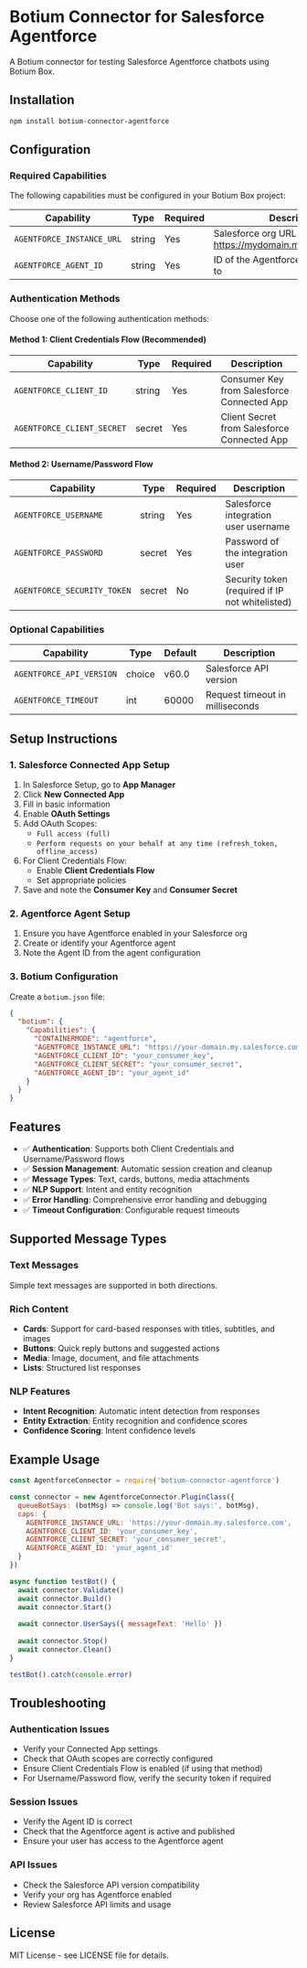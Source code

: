 # Botium Connector for Salesforce Agentforce

A Botium connector for testing Salesforce Agentforce chatbots using Botium Box.

## Installation

```bash
npm install botium-connector-agentforce
```

## Configuration

### Required Capabilities

The following capabilities must be configured in your Botium Box project:

| Capability | Type | Required | Description |
|------------|------|----------|-------------|
| `AGENTFORCE_INSTANCE_URL` | string | Yes | Salesforce org URL (e.g., https://mydomain.my.salesforce.com) |
| `AGENTFORCE_AGENT_ID` | string | Yes | ID of the Agentforce agent to connect to |

### Authentication Methods

Choose one of the following authentication methods:

#### Method 1: Client Credentials Flow (Recommended)
| Capability | Type | Required | Description |
|------------|------|----------|-------------|
| `AGENTFORCE_CLIENT_ID` | string | Yes | Consumer Key from Salesforce Connected App |
| `AGENTFORCE_CLIENT_SECRET` | secret | Yes | Client Secret from Salesforce Connected App |

#### Method 2: Username/Password Flow
| Capability | Type | Required | Description |
|------------|------|----------|-------------|
| `AGENTFORCE_USERNAME` | string | Yes | Salesforce integration user username |
| `AGENTFORCE_PASSWORD` | secret | Yes | Password of the integration user |
| `AGENTFORCE_SECURITY_TOKEN` | secret | No | Security token (required if IP not whitelisted) |

### Optional Capabilities

| Capability | Type | Default | Description |
|------------|------|---------|-------------|
| `AGENTFORCE_API_VERSION` | choice | v60.0 | Salesforce API version |
| `AGENTFORCE_TIMEOUT` | int | 60000 | Request timeout in milliseconds |

## Setup Instructions

### 1. Salesforce Connected App Setup

1. In Salesforce Setup, go to **App Manager**
2. Click **New Connected App**
3. Fill in basic information
4. Enable **OAuth Settings**
5. Add OAuth Scopes:
   - `Full access (full)`
   - `Perform requests on your behalf at any time (refresh_token, offline_access)`
6. For Client Credentials Flow:
   - Enable **Client Credentials Flow**
   - Set appropriate policies
7. Save and note the **Consumer Key** and **Consumer Secret**

### 2. Agentforce Agent Setup

1. Ensure you have Agentforce enabled in your Salesforce org
2. Create or identify your Agentforce agent
3. Note the Agent ID from the agent configuration

### 3. Botium Configuration

Create a `botium.json` file:

```json
{
  "botium": {
    "Capabilities": {
      "CONTAINERMODE": "agentforce",
      "AGENTFORCE_INSTANCE_URL": "https://your-domain.my.salesforce.com",
      "AGENTFORCE_CLIENT_ID": "your_consumer_key",
      "AGENTFORCE_CLIENT_SECRET": "your_consumer_secret",
      "AGENTFORCE_AGENT_ID": "your_agent_id"
    }
  }
}
```

## Features

- ✅ **Authentication**: Supports both Client Credentials and Username/Password flows
- ✅ **Session Management**: Automatic session creation and cleanup
- ✅ **Message Types**: Text, cards, buttons, media attachments
- ✅ **NLP Support**: Intent and entity recognition
- ✅ **Error Handling**: Comprehensive error handling and debugging
- ✅ **Timeout Configuration**: Configurable request timeouts

## Supported Message Types

### Text Messages
Simple text messages are supported in both directions.

### Rich Content
- **Cards**: Support for card-based responses with titles, subtitles, and images
- **Buttons**: Quick reply buttons and suggested actions
- **Media**: Image, document, and file attachments
- **Lists**: Structured list responses

### NLP Features
- **Intent Recognition**: Automatic intent detection from responses
- **Entity Extraction**: Entity recognition and confidence scores
- **Confidence Scoring**: Intent confidence levels

## Example Usage

```javascript
const AgentforceConnector = require('botium-connector-agentforce')

const connector = new AgentforceConnector.PluginClass({
  queueBotSays: (botMsg) => console.log('Bot says:', botMsg),
  caps: {
    AGENTFORCE_INSTANCE_URL: 'https://your-domain.my.salesforce.com',
    AGENTFORCE_CLIENT_ID: 'your_consumer_key',
    AGENTFORCE_CLIENT_SECRET: 'your_consumer_secret',
    AGENTFORCE_AGENT_ID: 'your_agent_id'
  }
})

async function testBot() {
  await connector.Validate()
  await connector.Build()
  await connector.Start()
  
  await connector.UserSays({ messageText: 'Hello' })
  
  await connector.Stop()
  await connector.Clean()
}

testBot().catch(console.error)
```

## Troubleshooting

### Authentication Issues
- Verify your Connected App settings
- Check that OAuth scopes are correctly configured
- Ensure Client Credentials Flow is enabled (if using that method)
- For Username/Password flow, verify the security token if required

### Session Issues
- Verify the Agent ID is correct
- Check that the Agentforce agent is active and published
- Ensure your user has access to the Agentforce agent

### API Issues
- Check the Salesforce API version compatibility
- Verify your org has Agentforce enabled
- Review Salesforce API limits and usage

## License

MIT License - see LICENSE file for details.
